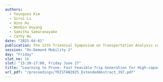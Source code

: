 ```yaml
---
authors:
  - Youngseo Kim
  - Sirui Li
  - Hins Hu
  - Wenbin Ouyang
  - Samitha Samaranayake
  - Cathy Wu
date: "2025-04-01"
publication: The 12th Triennial Symposium on Transportation Analysis conference
session: "On-Demand Mobility 2"
day: "Friday"
slot_no: 16
slot: "15:30-17:00, Friday June 27"
title: "Learning to Prune: Fast Feasible Trip Generation for High-capacity Ridepooling"
url_pdf: "/proceedings/TRISTAN2025_ExtendedAbstract_397.pdf"
---
```


